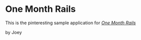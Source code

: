 # One Month Rails

This is the pinteresting sample application for 
[*One Month Rails*](http://onemonthrails.com)

by Joey
